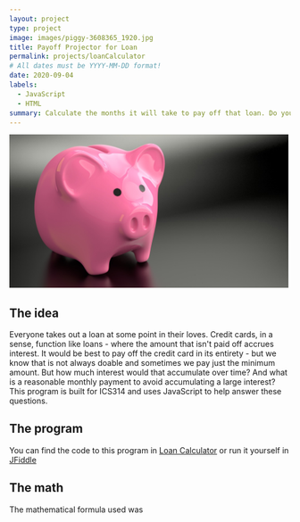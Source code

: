 ```yaml
---
layout: project
type: project
image: images/piggy-3608365_1920.jpg
title: Payoff Projector for Loan
permalink: projects/loanCalculator
# All dates must be YYYY-MM-DD format!
date: 2020-09-04
labels:
  - JavaScript
  - HTML
summary: Calculate the months it will take to pay off that loan. Do you really want to pay just the minimum amount?
---
```

<img width="500" class="cartoon of programmer thinking" src="../images/piggy-3608365_1920.jpg">

## The idea

Everyone takes out a loan at some point in their loves. Credit cards, in a sense, function like loans - where the amount that isn't paid off accrues interest. It would be best to pay off the credit card in its entirety - but we know that is not always doable and sometimes we pay just the minimum amount. But how much interest would that accumulate over time? And what is a reasonable monthly payment to avoid accumulating a large interest? This program is built for ICS314 and uses JavaScript to help answer these questions.

## The program
You can find the code to this program in [Loan Calculator]("https://github.com/microtaryn/microtaryn.github.io/tree/master/projects/loanCalculator") or run it yourself in [JFiddle](https://jsfiddle.net/butterfreeDay/fLhv640k/)

## The math
The mathematical formula used was
